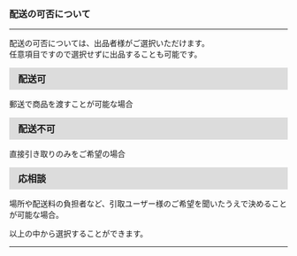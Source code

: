 <h3>配送の可否について</h3>
<hr>

配送の可否については、出品者様がご選択いただけます。  
任意項目ですので選択せずに出品することも可能です。

<div style="padding: 7px 15px; margin-top: 15px; margin-bottom: 15px; border: 1px solid #dcdcdc; background-color: #dcdcdc; font-size: 120%">
<strong>配送可</strong>
</div>

郵送で商品を渡すことが可能な場合

<div style="padding: 7px 15px; margin-top: 15px; margin-bottom: 15px; border: 1px solid #dcdcdc; background-color: #dcdcdc; font-size: 120%">
<strong>配送不可</strong>
</div>

直接引き取りのみをご希望の場合

<div style="padding: 7px 15px; margin-top: 15px; margin-bottom: 15px; border: 1px solid #dcdcdc; background-color: #dcdcdc; font-size: 120%">
<strong>応相談</strong>
</div>

場所や配送料の負担者など、引取ユーザー様のご希望を聞いたうえで決めることが可能な場合。

以上の中から選択することができます。

<hr>